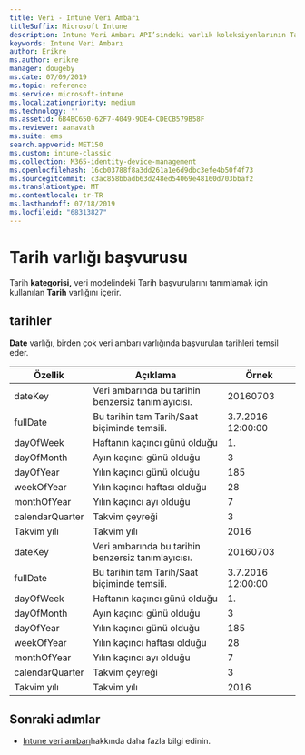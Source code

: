 ```yaml
---
title: Veri - Intune Veri Ambarı
titleSuffix: Microsoft Intune
description: Intune Veri Ambarı API’sindeki varlık koleksiyonlarının Tarih kategorisi için başvuru konusu.
keywords: Intune Veri Ambarı
author: Erikre
ms.author: erikre
manager: dougeby
ms.date: 07/09/2019
ms.topic: reference
ms.service: microsoft-intune
ms.localizationpriority: medium
ms.technology: ''
ms.assetid: 6B4BC650-62F7-4049-9DE4-CDECB579B58F
ms.reviewer: aanavath
ms.suite: ems
search.appverid: MET150
ms.custom: intune-classic
ms.collection: M365-identity-device-management
ms.openlocfilehash: 16cb03788f8a3dd261a1e6d9dbc3efe4b50f4f73
ms.sourcegitcommit: c3ac858bbadb63d248ed54069e48160d703bbaf2
ms.translationtype: MT
ms.contentlocale: tr-TR
ms.lasthandoff: 07/18/2019
ms.locfileid: "68313827"
---
```

# <a name="reference-for-dates-entity"></a>Tarih varlığı başvurusu

Tarih **kategorisi,** veri modelindeki Tarih başvurularını tanımlamak için kullanılan **Tarih** varlığını içerir.

## <a name="dates"></a>tarihler

**Date** varlığı, birden çok veri ambarı varlığında başvurulan tarihleri temsil eder.


|    Özellik     |                      Açıklama                       |       Örnek        |
|-----------------|--------------------------------------------------------|----------------------|
|     dateKey     | Veri ambarında bu tarihin benzersiz tanımlayıcısı. |       20160703       |
|    fullDate     |    Bu tarihin tam Tarih/Saat biçiminde temsili.     | 3\.7.2016 12:00:00 |
|    dayOfWeek    |                      Haftanın kaçıncı günü olduğu                       |          1\.           |
|   dayOfMonth    |                      Ayın kaçıncı günü olduğu                      |          3           |
|    dayOfYear    |                      Yılın kaçıncı günü olduğu                       |         185          |
|   weekOfYear    |                      Yılın kaçıncı haftası olduğu                      |          28          |
|   monthOfYear   |                   Yılın kaçıncı ayı olduğu                    |          7           |
| calendarQuarter |                    Takvim çeyreği                    |          3           |
|  Takvim yılı   |                     Takvim yılı                      |         2016         |
|     dateKey     | Veri ambarında bu tarihin benzersiz tanımlayıcısı. |       20160703       |
|    fullDate     |    Bu tarihin tam Tarih/Saat biçiminde temsili.     | 3\.7.2016 12:00:00 |
|    dayOfWeek    |                      Haftanın kaçıncı günü olduğu                       |          1\.           |
|   dayOfMonth    |                      Ayın kaçıncı günü olduğu                      |          3           |
|    dayOfYear    |                      Yılın kaçıncı günü olduğu                       |         185          |
|   weekOfYear    |                      Yılın kaçıncı haftası olduğu                      |          28          |
|   monthOfYear   |                   Yılın kaçıncı ayı olduğu                    |          7           |
| calendarQuarter |                    Takvim çeyreği                    |          3           |
|  Takvim yılı   |                     Takvim yılı                      |         2016         |

## <a name="next-steps"></a>Sonraki adımlar

- [Intune veri ambarı](reports-nav-create-intune-reports.md)hakkında daha fazla bilgi edinin.
